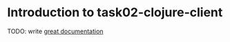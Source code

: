 # Introduction to task02-clojure-client

TODO: write [great documentation](http://jacobian.org/writing/great-documentation/what-to-write/)
